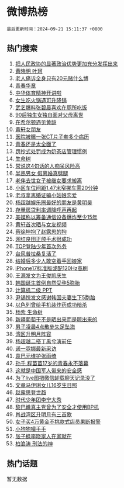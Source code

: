 # 微博热榜

`最后更新时间：2024-09-21 15:11:37 +0800`

## 热门搜索

1. [把人民政协的显著政治优势更加充分发挥出来](https://m.weibo.cn/search?containerid=100103type%3D1%26t%3D10%26q%3D%23%E6%8A%8A%E4%BA%BA%E6%B0%91%E6%94%BF%E5%8D%8F%E7%9A%84%E6%98%BE%E8%91%97%E6%94%BF%E6%B2%BB%E4%BC%98%E5%8A%BF%E6%9B%B4%E5%8A%A0%E5%85%85%E5%88%86%E5%8F%91%E6%8C%A5%E5%87%BA%E6%9D%A5%23&stream_entry_id=51&isnewpage=1&extparam=seat%3D1%26dgr%3D0%26filter_type%3Drealtimehot%26stream_entry_id%3D51%26c_type%3D51%26pos%3D0%26q%3D%2523%25E6%258A%258A%25E4%25BA%25BA%25E6%25B0%2591%25E6%2594%25BF%25E5%258D%258F%25E7%259A%2584%25E6%2598%25BE%25E8%2591%2597%25E6%2594%25BF%25E6%25B2%25BB%25E4%25BC%2598%25E5%258A%25BF%25E6%259B%25B4%25E5%258A%25A0%25E5%2585%2585%25E5%2588%2586%25E5%258F%2591%25E6%258C%25A5%25E5%2587%25BA%25E6%259D%25A5%2523%26cate%3D10103%26display_time%3D1726902695%26pre_seqid%3D17269026958320055114)
1. [黄晓明 叶珂](https://m.weibo.cn/search?containerid=100103type%3D1%26t%3D10%26q%3D%E9%BB%84%E6%99%93%E6%98%8E+%E5%8F%B6%E7%8F%82&stream_entry_id=31&isnewpage=1&extparam=seat%3D1%26dgr%3D0%26stream_entry_id%3D31%26flag%3D2%26pos%3D0%26realpos%3D1%26filter_type%3Drealtimehot%26cate%3D5001%26c_type%3D31%26band_rank%3D1%26lcate%3D5001%26q%3D%25E9%25BB%2584%25E6%2599%2593%25E6%2598%258E%2520%25E5%258F%25B6%25E7%258F%2582%26display_time%3D1726902695%26pre_seqid%3D17269026958320055114)
1. [老人痛诉全身只有20元赌什么博](https://m.weibo.cn/search?containerid=100103type%3D1%26t%3D10%26q%3D%23%E8%80%81%E4%BA%BA%E7%97%9B%E8%AF%89%E5%85%A8%E8%BA%AB%E5%8F%AA%E6%9C%8920%E5%85%83%E8%B5%8C%E4%BB%80%E4%B9%88%E5%8D%9A%23&stream_entry_id=31&isnewpage=1&extparam=seat%3D1%26dgr%3D0%26stream_entry_id%3D31%26flag%3D1%26pos%3D1%26realpos%3D2%26filter_type%3Drealtimehot%26cate%3D5001%26c_type%3D31%26band_rank%3D2%26lcate%3D5001%26q%3D%2523%25E8%2580%2581%25E4%25BA%25BA%25E7%2597%259B%25E8%25AF%2589%25E5%2585%25A8%25E8%25BA%25AB%25E5%258F%25AA%25E6%259C%258920%25E5%2585%2583%25E8%25B5%258C%25E4%25BB%2580%25E4%25B9%2588%25E5%258D%259A%2523%26display_time%3D1726902695%26pre_seqid%3D17269026958320055114)
1. [青春华章](https://m.weibo.cn/search?containerid=100103type%3D1%26t%3D10%26q%3D%23%E9%9D%92%E6%98%A5%E5%8D%8E%E7%AB%A0%23&stream_entry_id=31&isnewpage=1&extparam=seat%3D1%26dgr%3D0%26stream_entry_id%3D31%26flag%3D0%26pos%3D2%26realpos%3D3%26filter_type%3Drealtimehot%26cate%3D5001%26c_type%3D31%26band_rank%3D3%26lcate%3D5001%26q%3D%2523%25E9%259D%2592%25E6%2598%25A5%25E5%258D%258E%25E7%25AB%25A0%2523%26display_time%3D1726902695%26pre_seqid%3D17269026958320055114)
1. [中华体育精神开讲啦](https://m.weibo.cn/search?containerid=100103type%3D1%26t%3D10%26q%3D%23%E4%B8%AD%E5%8D%8E%E4%BD%93%E8%82%B2%E7%B2%BE%E7%A5%9E%E5%BC%80%E8%AE%B2%E5%95%A6%23&stream_entry_id=31&isnewpage=1&extparam=seat%3D1%26dgr%3D0%26adid%3D255644%26stream_entry_id%3D31%26pos%3D3%26band_rank%3D4%26lcate%3D5001%26is_ad_pos%3D1%26c_type%3D31%26cate%3D5001%26filter_type%3Drealtimehot%26q%3D%2523%25E4%25B8%25AD%25E5%258D%258E%25E4%25BD%2593%25E8%2582%25B2%25E7%25B2%25BE%25E7%25A5%259E%25E5%25BC%2580%25E8%25AE%25B2%25E5%2595%25A6%2523%26display_time%3D1726902695%26pre_seqid%3D17269026958320055114)
1. [女生吃火锅遇可升降锅](https://m.weibo.cn/search?containerid=100103type%3D1%26t%3D10%26q%3D%23%E5%A5%B3%E7%94%9F%E5%90%83%E7%81%AB%E9%94%85%E9%81%87%E5%8F%AF%E5%8D%87%E9%99%8D%E9%94%85%23&stream_entry_id=31&isnewpage=1&extparam=seat%3D1%26dgr%3D0%26stream_entry_id%3D31%26flag%3D1%26pos%3D4%26realpos%3D4%26filter_type%3Drealtimehot%26cate%3D5001%26c_type%3D31%26band_rank%3D4%26lcate%3D5001%26q%3D%2523%25E5%25A5%25B3%25E7%2594%259F%25E5%2590%2583%25E7%2581%25AB%25E9%2594%2585%25E9%2581%2587%25E5%258F%25AF%25E5%258D%2587%25E9%2599%258D%25E9%2594%2585%2523%26display_time%3D1726902695%26pre_seqid%3D17269026958320055114)
1. [武艺爆料张碧晨喜欢在厕所吃饭](https://m.weibo.cn/search?containerid=100103type%3D1%26t%3D10%26q%3D%E6%AD%A6%E8%89%BA%E7%88%86%E6%96%99%E5%BC%A0%E7%A2%A7%E6%99%A8%E5%96%9C%E6%AC%A2%E5%9C%A8%E5%8E%95%E6%89%80%E5%90%83%E9%A5%AD&stream_entry_id=31&isnewpage=1&extparam=seat%3D1%26dgr%3D0%26stream_entry_id%3D31%26flag%3D2%26pos%3D5%26realpos%3D5%26filter_type%3Drealtimehot%26cate%3D5001%26c_type%3D31%26band_rank%3D5%26lcate%3D5001%26q%3D%25E6%25AD%25A6%25E8%2589%25BA%25E7%2588%2586%25E6%2596%2599%25E5%25BC%25A0%25E7%25A2%25A7%25E6%2599%25A8%25E5%2596%259C%25E6%25AC%25A2%25E5%259C%25A8%25E5%258E%2595%25E6%2589%2580%25E5%2590%2583%25E9%25A5%25AD%26display_time%3D1726902695%26pre_seqid%3D17269026958320055114)
1. [90后独生女独自面对父母离世](https://m.weibo.cn/search?containerid=100103type%3D1%26t%3D10%26q%3D%2390%E5%90%8E%E7%8B%AC%E7%94%9F%E5%A5%B3%E7%8B%AC%E8%87%AA%E9%9D%A2%E5%AF%B9%E7%88%B6%E6%AF%8D%E7%A6%BB%E4%B8%96%23&stream_entry_id=31&isnewpage=1&extparam=seat%3D1%26dgr%3D0%26stream_entry_id%3D31%26flag%3D0%26pos%3D6%26realpos%3D6%26filter_type%3Drealtimehot%26cate%3D5001%26c_type%3D31%26band_rank%3D6%26lcate%3D5001%26q%3D%252390%25E5%2590%258E%25E7%258B%25AC%25E7%2594%259F%25E5%25A5%25B3%25E7%258B%25AC%25E8%2587%25AA%25E9%259D%25A2%25E5%25AF%25B9%25E7%2588%25B6%25E6%25AF%258D%25E7%25A6%25BB%25E4%25B8%2596%2523%26display_time%3D1726902695%26pre_seqid%3D17269026958320055114)
1. [在希尔顿遇见黄龄](https://m.weibo.cn/search?containerid=100103type%3D1%26t%3D10%26q%3D%23%E5%9C%A8%E5%B8%8C%E5%B0%94%E9%A1%BF%E9%81%87%E8%A7%81%E9%BB%84%E9%BE%84%23&stream_entry_id=31&isnewpage=1&extparam=seat%3D1%26dgr%3D0%26adid%3D256026%26stream_entry_id%3D31%26pos%3D7%26band_rank%3D7%26cate%3D5001%26lcate%3D5001%26is_ad_pos%3D1%26c_type%3D31%26filter_type%3Drealtimehot%26topic_ad%3D1%26q%3D%2523%25E5%259C%25A8%25E5%25B8%258C%25E5%25B0%2594%25E9%25A1%25BF%25E9%2581%2587%25E8%25A7%2581%25E9%25BB%2584%25E9%25BE%2584%2523%26display_time%3D1726902695%26pre_seqid%3D17269026958320055114)
1. [黄轩女朋友](https://m.weibo.cn/search?containerid=100103type%3D1%26t%3D10%26q%3D%E9%BB%84%E8%BD%A9%E5%A5%B3%E6%9C%8B%E5%8F%8B&stream_entry_id=31&isnewpage=1&extparam=seat%3D1%26dgr%3D0%26stream_entry_id%3D31%26flag%3D2%26pos%3D8%26realpos%3D7%26filter_type%3Drealtimehot%26cate%3D5001%26c_type%3D31%26band_rank%3D7%26lcate%3D5001%26q%3D%25E9%25BB%2584%25E8%25BD%25A9%25E5%25A5%25B3%25E6%259C%258B%25E5%258F%258B%26display_time%3D1726902695%26pre_seqid%3D17269026958320055114)
1. [医院被曝一张CT片子套多个病历](https://m.weibo.cn/search?containerid=100103type%3D1%26t%3D10%26q%3D%23%E5%8C%BB%E9%99%A2%E8%A2%AB%E6%9B%9D%E4%B8%80%E5%BC%A0CT%E7%89%87%E5%AD%90%E5%A5%97%E5%A4%9A%E4%B8%AA%E7%97%85%E5%8E%86%23&stream_entry_id=31&isnewpage=1&extparam=seat%3D1%26dgr%3D0%26stream_entry_id%3D31%26flag%3D0%26pos%3D9%26realpos%3D8%26filter_type%3Drealtimehot%26cate%3D5001%26c_type%3D31%26band_rank%3D8%26lcate%3D5001%26q%3D%2523%25E5%258C%25BB%25E9%2599%25A2%25E8%25A2%25AB%25E6%259B%259D%25E4%25B8%2580%25E5%25BC%25A0CT%25E7%2589%2587%25E5%25AD%2590%25E5%25A5%2597%25E5%25A4%259A%25E4%25B8%25AA%25E7%2597%2585%25E5%258E%2586%2523%26display_time%3D1726902695%26pre_seqid%3D17269026958320055114)
1. [青春还是太全面了](https://m.weibo.cn/search?containerid=100103type%3D1%26t%3D10%26q%3D%23%E9%9D%92%E6%98%A5%E8%BF%98%E6%98%AF%E5%A4%AA%E5%85%A8%E9%9D%A2%E4%BA%86%23&stream_entry_id=31&isnewpage=1&extparam=seat%3D1%26dgr%3D0%26stream_entry_id%3D31%26flag%3D1%26pos%3D10%26realpos%3D9%26filter_type%3Drealtimehot%26cate%3D5001%26c_type%3D31%26band_rank%3D9%26lcate%3D5001%26q%3D%2523%25E9%259D%2592%25E6%2598%25A5%25E8%25BF%2598%25E6%2598%25AF%25E5%25A4%25AA%25E5%2585%25A8%25E9%259D%25A2%25E4%25BA%2586%2523%26display_time%3D1726902695%26pre_seqid%3D17269026958320055114)
1. [罚抄式处罚成为奶茶店管理惯例](https://m.weibo.cn/search?containerid=100103type%3D1%26t%3D10%26q%3D%23%E7%BD%9A%E6%8A%84%E5%BC%8F%E5%A4%84%E7%BD%9A%E6%88%90%E4%B8%BA%E5%A5%B6%E8%8C%B6%E5%BA%97%E7%AE%A1%E7%90%86%E6%83%AF%E4%BE%8B%23&stream_entry_id=31&isnewpage=1&extparam=seat%3D1%26dgr%3D0%26stream_entry_id%3D31%26flag%3D1%26pos%3D11%26realpos%3D10%26filter_type%3Drealtimehot%26cate%3D5001%26c_type%3D31%26band_rank%3D10%26lcate%3D5001%26q%3D%2523%25E7%25BD%259A%25E6%258A%2584%25E5%25BC%258F%25E5%25A4%2584%25E7%25BD%259A%25E6%2588%2590%25E4%25B8%25BA%25E5%25A5%25B6%25E8%258C%25B6%25E5%25BA%2597%25E7%25AE%25A1%25E7%2590%2586%25E6%2583%25AF%25E4%25BE%258B%2523%26display_time%3D1726902695%26pre_seqid%3D17269026958320055114)
1. [生命树](https://m.weibo.cn/search?containerid=100103type%3D1%26t%3D10%26q%3D%E7%94%9F%E5%91%BD%E6%A0%91&stream_entry_id=31&isnewpage=1&extparam=seat%3D1%26dgr%3D0%26stream_entry_id%3D31%26flag%3D1%26pos%3D12%26realpos%3D11%26filter_type%3Drealtimehot%26cate%3D5001%26c_type%3D31%26band_rank%3D11%26lcate%3D5001%26q%3D%25E7%2594%259F%25E5%2591%25BD%25E6%25A0%2591%26display_time%3D1726902695%26pre_seqid%3D17269026958320055114)
1. [常说这4句话的人痴呆风险高](https://m.weibo.cn/search?containerid=100103type%3D1%26t%3D10%26q%3D%23%E5%B8%B8%E8%AF%B4%E8%BF%994%E5%8F%A5%E8%AF%9D%E7%9A%84%E4%BA%BA%E7%97%B4%E5%91%86%E9%A3%8E%E9%99%A9%E9%AB%98%23&stream_entry_id=31&isnewpage=1&extparam=seat%3D1%26dgr%3D0%26stream_entry_id%3D31%26flag%3D0%26pos%3D13%26realpos%3D12%26filter_type%3Drealtimehot%26cate%3D5001%26c_type%3D31%26band_rank%3D12%26lcate%3D5001%26q%3D%2523%25E5%25B8%25B8%25E8%25AF%25B4%25E8%25BF%25994%25E5%258F%25A5%25E8%25AF%259D%25E7%259A%2584%25E4%25BA%25BA%25E7%2597%25B4%25E5%2591%2586%25E9%25A3%258E%25E9%2599%25A9%25E9%25AB%2598%2523%26display_time%3D1726902695%26pre_seqid%3D17269026958320055114)
1. [半熟男女 假离婚真劈腿](https://m.weibo.cn/search?containerid=100103type%3D1%26t%3D10%26q%3D%E5%8D%8A%E7%86%9F%E7%94%B7%E5%A5%B3+%E5%81%87%E7%A6%BB%E5%A9%9A%E7%9C%9F%E5%8A%88%E8%85%BF&stream_entry_id=31&isnewpage=1&extparam=seat%3D1%26dgr%3D0%26stream_entry_id%3D31%26flag%3D1%26pos%3D14%26realpos%3D13%26filter_type%3Drealtimehot%26cate%3D5001%26c_type%3D31%26band_rank%3D13%26lcate%3D5001%26q%3D%25E5%258D%258A%25E7%2586%259F%25E7%2594%25B7%25E5%25A5%25B3%2520%25E5%2581%2587%25E7%25A6%25BB%25E5%25A9%259A%25E7%259C%259F%25E5%258A%2588%25E8%2585%25BF%26display_time%3D1726902695%26pre_seqid%3D17269026958320055114)
1. [老伴去世女子被继女要求搬离](https://m.weibo.cn/search?containerid=100103type%3D1%26t%3D10%26q%3D%23%E8%80%81%E4%BC%B4%E5%8E%BB%E4%B8%96%E5%A5%B3%E5%AD%90%E8%A2%AB%E7%BB%A7%E5%A5%B3%E8%A6%81%E6%B1%82%E6%90%AC%E7%A6%BB%23&stream_entry_id=31&isnewpage=1&extparam=seat%3D1%26dgr%3D0%26stream_entry_id%3D31%26flag%3D0%26pos%3D15%26realpos%3D14%26filter_type%3Drealtimehot%26cate%3D5001%26c_type%3D31%26band_rank%3D14%26lcate%3D5001%26q%3D%2523%25E8%2580%2581%25E4%25BC%25B4%25E5%258E%25BB%25E4%25B8%2596%25E5%25A5%25B3%25E5%25AD%2590%25E8%25A2%25AB%25E7%25BB%25A7%25E5%25A5%25B3%25E8%25A6%2581%25E6%25B1%2582%25E6%2590%25AC%25E7%25A6%25BB%2523%26display_time%3D1726902695%26pre_seqid%3D17269026958320055114)
1. [小区车位间距1.47米窄挪车需20分钟](https://m.weibo.cn/search?containerid=100103type%3D1%26t%3D10%26q%3D%23%E5%B0%8F%E5%8C%BA%E8%BD%A6%E4%BD%8D%E9%97%B4%E8%B7%9D1.47%E7%B1%B3%E7%AA%84%E6%8C%AA%E8%BD%A6%E9%9C%8020%E5%88%86%E9%92%9F%23&stream_entry_id=31&isnewpage=1&extparam=seat%3D1%26dgr%3D0%26stream_entry_id%3D31%26flag%3D1%26pos%3D16%26realpos%3D15%26filter_type%3Drealtimehot%26cate%3D5001%26c_type%3D31%26band_rank%3D15%26lcate%3D5001%26q%3D%2523%25E5%25B0%258F%25E5%258C%25BA%25E8%25BD%25A6%25E4%25BD%258D%25E9%2597%25B4%25E8%25B7%259D1.47%25E7%25B1%25B3%25E7%25AA%2584%25E6%258C%25AA%25E8%25BD%25A6%25E9%259C%258020%25E5%2588%2586%25E9%2592%259F%2523%26display_time%3D1726902695%26pre_seqid%3D17269026958320055114)
1. [老叔拿离婚证骗小姑娘恋爱](https://m.weibo.cn/search?containerid=100103type%3D1%26t%3D10%26q%3D%E8%80%81%E5%8F%94%E6%8B%BF%E7%A6%BB%E5%A9%9A%E8%AF%81%E9%AA%97%E5%B0%8F%E5%A7%91%E5%A8%98%E6%81%8B%E7%88%B1&stream_entry_id=31&isnewpage=1&extparam=seat%3D1%26dgr%3D0%26stream_entry_id%3D31%26flag%3D0%26pos%3D17%26realpos%3D16%26filter_type%3Drealtimehot%26cate%3D5001%26c_type%3D31%26band_rank%3D16%26lcate%3D5001%26q%3D%25E8%2580%2581%25E5%258F%2594%25E6%258B%25BF%25E7%25A6%25BB%25E5%25A9%259A%25E8%25AF%2581%25E9%25AA%2597%25E5%25B0%258F%25E5%25A7%2591%25E5%25A8%2598%25E6%2581%258B%25E7%2588%25B1%26display_time%3D1726902695%26pre_seqid%3D17269026958320055114)
1. [杨超越娱乐圈最好的朋友是黄明昊](https://m.weibo.cn/search?containerid=100103type%3D1%26t%3D10%26q%3D%E6%9D%A8%E8%B6%85%E8%B6%8A%E5%A8%B1%E4%B9%90%E5%9C%88%E6%9C%80%E5%A5%BD%E7%9A%84%E6%9C%8B%E5%8F%8B%E6%98%AF%E9%BB%84%E6%98%8E%E6%98%8A&stream_entry_id=31&isnewpage=1&extparam=seat%3D1%26dgr%3D0%26stream_entry_id%3D31%26flag%3D1%26pos%3D18%26realpos%3D17%26filter_type%3Drealtimehot%26cate%3D5001%26c_type%3D31%26band_rank%3D17%26lcate%3D5001%26q%3D%25E6%259D%25A8%25E8%25B6%2585%25E8%25B6%258A%25E5%25A8%25B1%25E4%25B9%2590%25E5%259C%2588%25E6%259C%2580%25E5%25A5%25BD%25E7%259A%2584%25E6%259C%258B%25E5%258F%258B%25E6%2598%25AF%25E9%25BB%2584%25E6%2598%258E%25E6%2598%258A%26display_time%3D1726902695%26pre_seqid%3D17269026958320055114)
1. [存量房贷利率调降呼声再起](https://m.weibo.cn/search?containerid=100103type%3D1%26t%3D10%26q%3D%23%E5%AD%98%E9%87%8F%E6%88%BF%E8%B4%B7%E5%88%A9%E7%8E%87%E8%B0%83%E9%99%8D%E5%91%BC%E5%A3%B0%E5%86%8D%E8%B5%B7%23&stream_entry_id=31&isnewpage=1&extparam=seat%3D1%26dgr%3D0%26stream_entry_id%3D31%26flag%3D0%26pos%3D19%26realpos%3D18%26filter_type%3Drealtimehot%26cate%3D5001%26c_type%3D31%26band_rank%3D18%26lcate%3D5001%26q%3D%2523%25E5%25AD%2598%25E9%2587%258F%25E6%2588%25BF%25E8%25B4%25B7%25E5%2588%25A9%25E7%258E%2587%25E8%25B0%2583%25E9%2599%258D%25E5%2591%25BC%25E5%25A3%25B0%25E5%2586%258D%25E8%25B5%25B7%2523%26display_time%3D1726902695%26pre_seqid%3D17269026958320055114)
1. [美媒称以筹备通信设备爆炸至少15年](https://m.weibo.cn/search?containerid=100103type%3D1%26t%3D10%26q%3D%23%E7%BE%8E%E5%AA%92%E7%A7%B0%E4%BB%A5%E7%AD%B9%E5%A4%87%E9%80%9A%E4%BF%A1%E8%AE%BE%E5%A4%87%E7%88%86%E7%82%B8%E8%87%B3%E5%B0%9115%E5%B9%B4%23&stream_entry_id=31&isnewpage=1&extparam=seat%3D1%26dgr%3D0%26stream_entry_id%3D31%26flag%3D0%26pos%3D20%26realpos%3D19%26filter_type%3Drealtimehot%26cate%3D5001%26c_type%3D31%26band_rank%3D19%26lcate%3D5001%26q%3D%2523%25E7%25BE%258E%25E5%25AA%2592%25E7%25A7%25B0%25E4%25BB%25A5%25E7%25AD%25B9%25E5%25A4%2587%25E9%2580%259A%25E4%25BF%25A1%25E8%25AE%25BE%25E5%25A4%2587%25E7%2588%2586%25E7%2582%25B8%25E8%2587%25B3%25E5%25B0%259115%25E5%25B9%25B4%2523%26display_time%3D1726902695%26pre_seqid%3D17269026958320055114)
1. [黄轩首次晒与女友视频](https://m.weibo.cn/search?containerid=100103type%3D1%26t%3D10%26q%3D%E9%BB%84%E8%BD%A9%E9%A6%96%E6%AC%A1%E6%99%92%E4%B8%8E%E5%A5%B3%E5%8F%8B%E8%A7%86%E9%A2%91&stream_entry_id=31&isnewpage=1&extparam=seat%3D1%26dgr%3D0%26stream_entry_id%3D31%26flag%3D1%26pos%3D21%26realpos%3D20%26filter_type%3Drealtimehot%26cate%3D5001%26c_type%3D31%26band_rank%3D20%26lcate%3D5001%26q%3D%25E9%25BB%2584%25E8%25BD%25A9%25E9%25A6%2596%25E6%25AC%25A1%25E6%2599%2592%25E4%25B8%258E%25E5%25A5%25B3%25E5%258F%258B%25E8%25A7%2586%25E9%25A2%2591%26display_time%3D1726902695%26pre_seqid%3D17269026958320055114)
1. [蔡徐坤抱了赵露思的狗](https://m.weibo.cn/search?containerid=100103type%3D1%26t%3D10%26q%3D%23%E8%94%A1%E5%BE%90%E5%9D%A4%E6%8A%B1%E4%BA%86%E8%B5%B5%E9%9C%B2%E6%80%9D%E7%9A%84%E7%8B%97%23&stream_entry_id=31&isnewpage=1&extparam=seat%3D1%26dgr%3D0%26stream_entry_id%3D31%26flag%3D2%26pos%3D22%26realpos%3D21%26filter_type%3Drealtimehot%26cate%3D5001%26c_type%3D31%26band_rank%3D21%26lcate%3D5001%26q%3D%2523%25E8%2594%25A1%25E5%25BE%2590%25E5%259D%25A4%25E6%258A%25B1%25E4%25BA%2586%25E8%25B5%25B5%25E9%259C%25B2%25E6%2580%259D%25E7%259A%2584%25E7%258B%2597%2523%26display_time%3D1726902695%26pre_seqid%3D17269026958320055114)
1. [网红良田正颌手术很成功](https://m.weibo.cn/search?containerid=100103type%3D1%26t%3D10%26q%3D%23%E7%BD%91%E7%BA%A2%E8%89%AF%E7%94%B0%E6%AD%A3%E9%A2%8C%E6%89%8B%E6%9C%AF%E5%BE%88%E6%88%90%E5%8A%9F%23&stream_entry_id=31&isnewpage=1&extparam=seat%3D1%26dgr%3D0%26stream_entry_id%3D31%26flag%3D1%26pos%3D23%26realpos%3D22%26filter_type%3Drealtimehot%26cate%3D5001%26c_type%3D31%26band_rank%3D22%26lcate%3D5001%26q%3D%2523%25E7%25BD%2591%25E7%25BA%25A2%25E8%2589%25AF%25E7%2594%25B0%25E6%25AD%25A3%25E9%25A2%258C%25E6%2589%258B%25E6%259C%25AF%25E5%25BE%2588%25E6%2588%2590%25E5%258A%259F%2523%26display_time%3D1726902695%26pre_seqid%3D17269026958320055114)
1. [TOP登陆少年首次外务](https://m.weibo.cn/search?containerid=100103type%3D1%26t%3D10%26q%3D%23TOP%E7%99%BB%E9%99%86%E5%B0%91%E5%B9%B4%E9%A6%96%E6%AC%A1%E5%A4%96%E5%8A%A1%23&stream_entry_id=31&isnewpage=1&extparam=seat%3D1%26dgr%3D0%26stream_entry_id%3D31%26flag%3D0%26pos%3D24%26realpos%3D23%26filter_type%3Drealtimehot%26cate%3D5001%26c_type%3D31%26band_rank%3D23%26lcate%3D5001%26q%3D%2523TOP%25E7%2599%25BB%25E9%2599%2586%25E5%25B0%2591%25E5%25B9%25B4%25E9%25A6%2596%25E6%25AC%25A1%25E5%25A4%2596%25E5%258A%25A1%2523%26display_time%3D1726902695%26pre_seqid%3D17269026958320055114)
1. [台风普拉桑复活了](https://m.weibo.cn/search?containerid=100103type%3D1%26t%3D10%26q%3D%23%E5%8F%B0%E9%A3%8E%E6%99%AE%E6%8B%89%E6%A1%91%E5%A4%8D%E6%B4%BB%E4%BA%86%23&stream_entry_id=31&isnewpage=1&extparam=seat%3D1%26dgr%3D0%26stream_entry_id%3D31%26flag%3D1%26pos%3D25%26realpos%3D24%26filter_type%3Drealtimehot%26cate%3D5001%26c_type%3D31%26band_rank%3D24%26lcate%3D5001%26q%3D%2523%25E5%258F%25B0%25E9%25A3%258E%25E6%2599%25AE%25E6%258B%2589%25E6%25A1%2591%25E5%25A4%258D%25E6%25B4%25BB%25E4%25BA%2586%2523%26display_time%3D1726902695%26pre_seqid%3D17269026958320055114)
1. [结婚后多少人敢空着手回娘家](https://m.weibo.cn/search?containerid=100103type%3D1%26t%3D10%26q%3D%23%E7%BB%93%E5%A9%9A%E5%90%8E%E5%A4%9A%E5%B0%91%E4%BA%BA%E6%95%A2%E7%A9%BA%E7%9D%80%E6%89%8B%E5%9B%9E%E5%A8%98%E5%AE%B6%23&stream_entry_id=31&isnewpage=1&extparam=seat%3D1%26dgr%3D0%26stream_entry_id%3D31%26flag%3D1%26pos%3D26%26realpos%3D25%26filter_type%3Drealtimehot%26cate%3D5001%26c_type%3D31%26band_rank%3D25%26lcate%3D5001%26q%3D%2523%25E7%25BB%2593%25E5%25A9%259A%25E5%2590%258E%25E5%25A4%259A%25E5%25B0%2591%25E4%25BA%25BA%25E6%2595%25A2%25E7%25A9%25BA%25E7%259D%2580%25E6%2589%258B%25E5%259B%259E%25E5%25A8%2598%25E5%25AE%25B6%2523%26display_time%3D1726902695%26pre_seqid%3D17269026958320055114)
1. [iPhone17标准版或配120Hz高刷](https://m.weibo.cn/search?containerid=100103type%3D1%26t%3D10%26q%3D%23iPhone17%E6%A0%87%E5%87%86%E7%89%88%E6%88%96%E9%85%8D120Hz%E9%AB%98%E5%88%B7%23&stream_entry_id=31&isnewpage=1&extparam=seat%3D1%26dgr%3D0%26stream_entry_id%3D31%26flag%3D0%26pos%3D27%26realpos%3D26%26filter_type%3Drealtimehot%26cate%3D5001%26c_type%3D31%26band_rank%3D26%26lcate%3D5001%26q%3D%2523iPhone17%25E6%25A0%2587%25E5%2587%2586%25E7%2589%2588%25E6%2588%2596%25E9%2585%258D120Hz%25E9%25AB%2598%25E5%2588%25B7%2523%26display_time%3D1726902695%26pre_seqid%3D17269026958320055114)
1. [王源发文为王俊凯庆生](https://m.weibo.cn/search?containerid=100103type%3D1%26t%3D10%26q%3D%23%E7%8E%8B%E6%BA%90%E5%8F%91%E6%96%87%E4%B8%BA%E7%8E%8B%E4%BF%8A%E5%87%AF%E5%BA%86%E7%94%9F%23&stream_entry_id=31&isnewpage=1&extparam=seat%3D1%26dgr%3D0%26stream_entry_id%3D31%26flag%3D0%26pos%3D28%26realpos%3D27%26filter_type%3Drealtimehot%26cate%3D5001%26c_type%3D31%26band_rank%3D27%26lcate%3D5001%26q%3D%2523%25E7%258E%258B%25E6%25BA%2590%25E5%258F%2591%25E6%2596%2587%25E4%25B8%25BA%25E7%258E%258B%25E4%25BF%258A%25E5%2587%25AF%25E5%25BA%2586%25E7%2594%259F%2523%26display_time%3D1726902695%26pre_seqid%3D17269026958320055114)
1. [韩国诞生首例自然受孕5胞胎](https://m.weibo.cn/search?containerid=100103type%3D1%26t%3D10%26q%3D%23%E9%9F%A9%E5%9B%BD%E8%AF%9E%E7%94%9F%E9%A6%96%E4%BE%8B%E8%87%AA%E7%84%B6%E5%8F%97%E5%AD%955%E8%83%9E%E8%83%8E%23&stream_entry_id=31&isnewpage=1&extparam=seat%3D1%26dgr%3D0%26stream_entry_id%3D31%26flag%3D1%26pos%3D29%26realpos%3D28%26filter_type%3Drealtimehot%26cate%3D5001%26c_type%3D31%26band_rank%3D28%26lcate%3D5001%26q%3D%2523%25E9%259F%25A9%25E5%259B%25BD%25E8%25AF%259E%25E7%2594%259F%25E9%25A6%2596%25E4%25BE%258B%25E8%2587%25AA%25E7%2584%25B6%25E5%258F%2597%25E5%25AD%25955%25E8%2583%259E%25E8%2583%258E%2523%26display_time%3D1726902695%26pre_seqid%3D17269026958320055114)
1. [计算机二级 PPT](https://m.weibo.cn/search?containerid=100103type%3D1%26t%3D10%26q%3D%E8%AE%A1%E7%AE%97%E6%9C%BA%E4%BA%8C%E7%BA%A7+PPT&stream_entry_id=31&isnewpage=1&extparam=seat%3D1%26dgr%3D0%26stream_entry_id%3D31%26flag%3D1%26pos%3D30%26realpos%3D29%26filter_type%3Drealtimehot%26cate%3D5001%26c_type%3D31%26band_rank%3D29%26lcate%3D5001%26q%3D%25E8%25AE%25A1%25E7%25AE%2597%25E6%259C%25BA%25E4%25BA%258C%25E7%25BA%25A7%2520PPT%26display_time%3D1726902695%26pre_seqid%3D17269026958320055114)
1. [尹锡悦发文感谢韩国夫妻生下5胞胎](https://m.weibo.cn/search?containerid=100103type%3D1%26t%3D10%26q%3D%23%E5%B0%B9%E9%94%A1%E6%82%A6%E5%8F%91%E6%96%87%E6%84%9F%E8%B0%A2%E9%9F%A9%E5%9B%BD%E5%A4%AB%E5%A6%BB%E7%94%9F%E4%B8%8B5%E8%83%9E%E8%83%8E%23&stream_entry_id=31&isnewpage=1&extparam=seat%3D1%26dgr%3D0%26stream_entry_id%3D31%26flag%3D1%26pos%3D31%26realpos%3D30%26filter_type%3Drealtimehot%26cate%3D5001%26c_type%3D31%26band_rank%3D30%26lcate%3D5001%26q%3D%2523%25E5%25B0%25B9%25E9%2594%25A1%25E6%2582%25A6%25E5%258F%2591%25E6%2596%2587%25E6%2584%259F%25E8%25B0%25A2%25E9%259F%25A9%25E5%259B%25BD%25E5%25A4%25AB%25E5%25A6%25BB%25E7%2594%259F%25E4%25B8%258B5%25E8%2583%259E%25E8%2583%258E%2523%26display_time%3D1726902695%26pre_seqid%3D17269026958320055114)
1. [以色列曾给手机装炸药成功暗杀](https://m.weibo.cn/search?containerid=100103type%3D1%26t%3D10%26q%3D%23%E4%BB%A5%E8%89%B2%E5%88%97%E6%9B%BE%E7%BB%99%E6%89%8B%E6%9C%BA%E8%A3%85%E7%82%B8%E8%8D%AF%E6%88%90%E5%8A%9F%E6%9A%97%E6%9D%80%23&stream_entry_id=31&isnewpage=1&extparam=seat%3D1%26dgr%3D0%26stream_entry_id%3D31%26flag%3D1%26pos%3D32%26realpos%3D31%26filter_type%3Drealtimehot%26cate%3D5001%26c_type%3D31%26band_rank%3D31%26lcate%3D5001%26q%3D%2523%25E4%25BB%25A5%25E8%2589%25B2%25E5%2588%2597%25E6%259B%25BE%25E7%25BB%2599%25E6%2589%258B%25E6%259C%25BA%25E8%25A3%2585%25E7%2582%25B8%25E8%258D%25AF%25E6%2588%2590%25E5%258A%259F%25E6%259A%2597%25E6%259D%2580%2523%26display_time%3D1726902695%26pre_seqid%3D17269026958320055114)
1. [杨紫 生命树](https://m.weibo.cn/search?containerid=100103type%3D1%26t%3D10%26q%3D%E6%9D%A8%E7%B4%AB+%E7%94%9F%E5%91%BD%E6%A0%91&stream_entry_id=31&isnewpage=1&extparam=seat%3D1%26dgr%3D0%26stream_entry_id%3D31%26flag%3D1%26pos%3D33%26realpos%3D32%26filter_type%3Drealtimehot%26cate%3D5001%26c_type%3D31%26band_rank%3D32%26lcate%3D5001%26q%3D%25E6%259D%25A8%25E7%25B4%25AB%2520%25E7%2594%259F%25E5%2591%25BD%25E6%25A0%2591%26display_time%3D1726902695%26pre_seqid%3D17269026958320055114)
1. [新疆葡萄干不是晒出来而是晾出来的](https://m.weibo.cn/search?containerid=100103type%3D1%26t%3D10%26q%3D%23%E6%96%B0%E7%96%86%E8%91%A1%E8%90%84%E5%B9%B2%E4%B8%8D%E6%98%AF%E6%99%92%E5%87%BA%E6%9D%A5%E8%80%8C%E6%98%AF%E6%99%BE%E5%87%BA%E6%9D%A5%E7%9A%84%23&stream_entry_id=31&isnewpage=1&extparam=seat%3D1%26dgr%3D0%26stream_entry_id%3D31%26flag%3D1%26pos%3D34%26realpos%3D33%26filter_type%3Drealtimehot%26cate%3D5001%26c_type%3D31%26band_rank%3D33%26lcate%3D5001%26q%3D%2523%25E6%2596%25B0%25E7%2596%2586%25E8%2591%25A1%25E8%2590%2584%25E5%25B9%25B2%25E4%25B8%258D%25E6%2598%25AF%25E6%2599%2592%25E5%2587%25BA%25E6%259D%25A5%25E8%2580%258C%25E6%2598%25AF%25E6%2599%25BE%25E5%2587%25BA%25E6%259D%25A5%25E7%259A%2584%2523%26display_time%3D1726902695%26pre_seqid%3D17269026958320055114)
1. [男子凌晨4点散步失足坠海](https://m.weibo.cn/search?containerid=100103type%3D1%26t%3D10%26q%3D%23%E7%94%B7%E5%AD%90%E5%87%8C%E6%99%A84%E7%82%B9%E6%95%A3%E6%AD%A5%E5%A4%B1%E8%B6%B3%E5%9D%A0%E6%B5%B7%23&stream_entry_id=31&isnewpage=1&extparam=seat%3D1%26dgr%3D0%26stream_entry_id%3D31%26flag%3D1%26pos%3D35%26realpos%3D34%26filter_type%3Drealtimehot%26cate%3D5001%26c_type%3D31%26band_rank%3D34%26lcate%3D5001%26q%3D%2523%25E7%2594%25B7%25E5%25AD%2590%25E5%2587%258C%25E6%2599%25A84%25E7%2582%25B9%25E6%2595%25A3%25E6%25AD%25A5%25E5%25A4%25B1%25E8%25B6%25B3%25E5%259D%25A0%25E6%25B5%25B7%2523%26display_time%3D1726902695%26pre_seqid%3D17269026958320055114)
1. [湾区升明月阵容](https://m.weibo.cn/search?containerid=100103type%3D1%26t%3D10%26q%3D%23%E6%B9%BE%E5%8C%BA%E5%8D%87%E6%98%8E%E6%9C%88%E9%98%B5%E5%AE%B9%23&stream_entry_id=31&isnewpage=1&extparam=seat%3D1%26dgr%3D0%26stream_entry_id%3D31%26flag%3D0%26pos%3D36%26realpos%3D35%26filter_type%3Drealtimehot%26cate%3D5001%26c_type%3D31%26band_rank%3D35%26lcate%3D5001%26q%3D%2523%25E6%25B9%25BE%25E5%258C%25BA%25E5%258D%2587%25E6%2598%258E%25E6%259C%2588%25E9%2598%25B5%25E5%25AE%25B9%2523%26display_time%3D1726902695%26pre_seqid%3D17269026958320055114)
1. [杨超越二搭丁禹兮演前任](https://m.weibo.cn/search?containerid=100103type%3D1%26t%3D10%26q%3D%E6%9D%A8%E8%B6%85%E8%B6%8A%E4%BA%8C%E6%90%AD%E4%B8%81%E7%A6%B9%E5%85%AE%E6%BC%94%E5%89%8D%E4%BB%BB&stream_entry_id=31&isnewpage=1&extparam=seat%3D1%26dgr%3D0%26stream_entry_id%3D31%26flag%3D1%26pos%3D37%26realpos%3D36%26filter_type%3Drealtimehot%26cate%3D5001%26c_type%3D31%26band_rank%3D36%26lcate%3D5001%26q%3D%25E6%259D%25A8%25E8%25B6%2585%25E8%25B6%258A%25E4%25BA%258C%25E6%2590%25AD%25E4%25B8%2581%25E7%25A6%25B9%25E5%2585%25AE%25E6%25BC%2594%25E5%2589%258D%25E4%25BB%25BB%26display_time%3D1726902695%26pre_seqid%3D17269026958320055114)
1. [诺一霓娜最新采访](https://m.weibo.cn/search?containerid=100103type%3D1%26t%3D10%26q%3D%23%E8%AF%BA%E4%B8%80%E9%9C%93%E5%A8%9C%E6%9C%80%E6%96%B0%E9%87%87%E8%AE%BF%23&stream_entry_id=31&isnewpage=1&extparam=seat%3D1%26dgr%3D0%26stream_entry_id%3D31%26flag%3D1%26pos%3D38%26realpos%3D37%26filter_type%3Drealtimehot%26cate%3D5001%26c_type%3D31%26band_rank%3D37%26lcate%3D5001%26q%3D%2523%25E8%25AF%25BA%25E4%25B8%2580%25E9%259C%2593%25E5%25A8%259C%25E6%259C%2580%25E6%2596%25B0%25E9%2587%2587%25E8%25AE%25BF%2523%26display_time%3D1726902695%26pre_seqid%3D17269026958320055114)
1. [袁巴元维护张雨绮](https://m.weibo.cn/search?containerid=100103type%3D1%26t%3D10%26q%3D%23%E8%A2%81%E5%B7%B4%E5%85%83%E7%BB%B4%E6%8A%A4%E5%BC%A0%E9%9B%A8%E7%BB%AE%23&stream_entry_id=31&isnewpage=1&extparam=seat%3D1%26dgr%3D0%26stream_entry_id%3D31%26flag%3D0%26pos%3D39%26realpos%3D38%26filter_type%3Drealtimehot%26cate%3D5001%26c_type%3D31%26band_rank%3D38%26lcate%3D5001%26q%3D%2523%25E8%25A2%2581%25E5%25B7%25B4%25E5%2585%2583%25E7%25BB%25B4%25E6%258A%25A4%25E5%25BC%25A0%25E9%259B%25A8%25E7%25BB%25AE%2523%26display_time%3D1726902695%26pre_seqid%3D17269026958320055114)
1. [孙千 程苗苗17岁的青春永不落幕](https://m.weibo.cn/search?containerid=100103type%3D1%26t%3D10%26q%3D%E5%AD%99%E5%8D%83+%E7%A8%8B%E8%8B%97%E8%8B%9717%E5%B2%81%E7%9A%84%E9%9D%92%E6%98%A5%E6%B0%B8%E4%B8%8D%E8%90%BD%E5%B9%95&stream_entry_id=31&isnewpage=1&extparam=seat%3D1%26dgr%3D0%26stream_entry_id%3D31%26flag%3D0%26pos%3D40%26realpos%3D39%26filter_type%3Drealtimehot%26cate%3D5001%26c_type%3D31%26band_rank%3D39%26lcate%3D5001%26q%3D%25E5%25AD%2599%25E5%258D%2583%2520%25E7%25A8%258B%25E8%258B%2597%25E8%258B%259717%25E5%25B2%2581%25E7%259A%2584%25E9%259D%2592%25E6%2598%25A5%25E6%25B0%25B8%25E4%25B8%258D%25E8%2590%25BD%25E5%25B9%2595%26display_time%3D1726902695%26pre_seqid%3D17269026958320055114)
1. [这就是中国军人带来的安全感](https://m.weibo.cn/search?containerid=100103type%3D1%26t%3D10%26q%3D%23%E8%BF%99%E5%B0%B1%E6%98%AF%E4%B8%AD%E5%9B%BD%E5%86%9B%E4%BA%BA%E5%B8%A6%E6%9D%A5%E7%9A%84%E5%AE%89%E5%85%A8%E6%84%9F%23&stream_entry_id=31&isnewpage=1&extparam=seat%3D1%26dgr%3D0%26stream_entry_id%3D31%26flag%3D0%26pos%3D41%26realpos%3D40%26filter_type%3Drealtimehot%26cate%3D5001%26c_type%3D31%26band_rank%3D40%26lcate%3D5001%26q%3D%2523%25E8%25BF%2599%25E5%25B0%25B1%25E6%2598%25AF%25E4%25B8%25AD%25E5%259B%25BD%25E5%2586%259B%25E4%25BA%25BA%25E5%25B8%25A6%25E6%259D%25A5%25E7%259A%2584%25E5%25AE%2589%25E5%2585%25A8%25E6%2584%259F%2523%26display_time%3D1726902695%26pre_seqid%3D17269026958320055114)
1. [为了live图把微信卸载聊天记录没了](https://m.weibo.cn/search?containerid=100103type%3D1%26t%3D10%26q%3D%23%E4%B8%BA%E4%BA%86live%E5%9B%BE%E6%8A%8A%E5%BE%AE%E4%BF%A1%E5%8D%B8%E8%BD%BD%E8%81%8A%E5%A4%A9%E8%AE%B0%E5%BD%95%E6%B2%A1%E4%BA%86%23&stream_entry_id=31&isnewpage=1&extparam=seat%3D1%26dgr%3D0%26stream_entry_id%3D31%26flag%3D1%26pos%3D42%26realpos%3D41%26filter_type%3Drealtimehot%26cate%3D5001%26c_type%3D31%26band_rank%3D41%26lcate%3D5001%26q%3D%2523%25E4%25B8%25BA%25E4%25BA%2586live%25E5%259B%25BE%25E6%258A%258A%25E5%25BE%25AE%25E4%25BF%25A1%25E5%258D%25B8%25E8%25BD%25BD%25E8%2581%258A%25E5%25A4%25A9%25E8%25AE%25B0%25E5%25BD%2595%25E6%25B2%25A1%25E4%25BA%2586%2523%26display_time%3D1726902695%26pre_seqid%3D17269026958320055114)
1. [文章马伊琍女儿16岁生日照](https://m.weibo.cn/search?containerid=100103type%3D1%26t%3D10%26q%3D%23%E6%96%87%E7%AB%A0%E9%A9%AC%E4%BC%8A%E7%90%8D%E5%A5%B3%E5%84%BF16%E5%B2%81%E7%94%9F%E6%97%A5%E7%85%A7%23&stream_entry_id=31&isnewpage=1&extparam=seat%3D1%26dgr%3D0%26stream_entry_id%3D31%26flag%3D0%26pos%3D43%26realpos%3D42%26filter_type%3Drealtimehot%26cate%3D5001%26c_type%3D31%26band_rank%3D42%26lcate%3D5001%26q%3D%2523%25E6%2596%2587%25E7%25AB%25A0%25E9%25A9%25AC%25E4%25BC%258A%25E7%2590%258D%25E5%25A5%25B3%25E5%2584%25BF16%25E5%25B2%2581%25E7%2594%259F%25E6%2597%25A5%25E7%2585%25A7%2523%26display_time%3D1726902695%26pre_seqid%3D17269026958320055114)
1. [赵露思登世趋](https://m.weibo.cn/search?containerid=100103type%3D1%26t%3D10%26q%3D%23%E8%B5%B5%E9%9C%B2%E6%80%9D%E7%99%BB%E4%B8%96%E8%B6%8B%23&stream_entry_id=31&isnewpage=1&extparam=seat%3D1%26dgr%3D0%26stream_entry_id%3D31%26flag%3D0%26pos%3D44%26realpos%3D43%26filter_type%3Drealtimehot%26cate%3D5001%26c_type%3D31%26band_rank%3D43%26lcate%3D5001%26q%3D%2523%25E8%25B5%25B5%25E9%259C%25B2%25E6%2580%259D%25E7%2599%25BB%25E4%25B8%2596%25E8%25B6%258B%2523%26display_time%3D1726902695%26pre_seqid%3D17269026958320055114)
1. [时代少年团李宁大秀](https://m.weibo.cn/search?containerid=100103type%3D1%26t%3D10%26q%3D%23%E6%97%B6%E4%BB%A3%E5%B0%91%E5%B9%B4%E5%9B%A2%E6%9D%8E%E5%AE%81%E5%A4%A7%E7%A7%80%23&stream_entry_id=31&isnewpage=1&extparam=seat%3D1%26dgr%3D0%26stream_entry_id%3D31%26flag%3D1%26pos%3D45%26realpos%3D44%26filter_type%3Drealtimehot%26cate%3D5001%26c_type%3D31%26band_rank%3D44%26lcate%3D5001%26q%3D%2523%25E6%2597%25B6%25E4%25BB%25A3%25E5%25B0%2591%25E5%25B9%25B4%25E5%259B%25A2%25E6%259D%258E%25E5%25AE%2581%25E5%25A4%25A7%25E7%25A7%2580%2523%26display_time%3D1726902695%26pre_seqid%3D17269026958320055114)
1. [黎巴嫩真主党曾为了安全才使用BP机](https://m.weibo.cn/search?containerid=100103type%3D1%26t%3D10%26q%3D%23%E9%BB%8E%E5%B7%B4%E5%AB%A9%E7%9C%9F%E4%B8%BB%E5%85%9A%E6%9B%BE%E4%B8%BA%E4%BA%86%E5%AE%89%E5%85%A8%E6%89%8D%E4%BD%BF%E7%94%A8BP%E6%9C%BA%23&stream_entry_id=31&isnewpage=1&extparam=seat%3D1%26dgr%3D0%26stream_entry_id%3D31%26flag%3D0%26pos%3D46%26realpos%3D45%26filter_type%3Drealtimehot%26cate%3D5001%26c_type%3D31%26band_rank%3D45%26lcate%3D5001%26q%3D%2523%25E9%25BB%258E%25E5%25B7%25B4%25E5%25AB%25A9%25E7%259C%259F%25E4%25B8%25BB%25E5%2585%259A%25E6%259B%25BE%25E4%25B8%25BA%25E4%25BA%2586%25E5%25AE%2589%25E5%2585%25A8%25E6%2589%258D%25E4%25BD%25BF%25E7%2594%25A8BP%25E6%259C%25BA%2523%26display_time%3D1726902695%26pre_seqid%3D17269026958320055114)
1. [肖战湾区升明月有三首歌](https://m.weibo.cn/search?containerid=100103type%3D1%26t%3D10%26q%3D%23%E8%82%96%E6%88%98%E6%B9%BE%E5%8C%BA%E5%8D%87%E6%98%8E%E6%9C%88%E6%9C%89%E4%B8%89%E9%A6%96%E6%AD%8C%23&stream_entry_id=31&isnewpage=1&extparam=seat%3D1%26dgr%3D0%26stream_entry_id%3D31%26flag%3D0%26pos%3D47%26realpos%3D46%26filter_type%3Drealtimehot%26cate%3D5001%26c_type%3D31%26band_rank%3D46%26lcate%3D5001%26q%3D%2523%25E8%2582%2596%25E6%2588%2598%25E6%25B9%25BE%25E5%258C%25BA%25E5%258D%2587%25E6%2598%258E%25E6%259C%2588%25E6%259C%2589%25E4%25B8%2589%25E9%25A6%2596%25E6%25AD%258C%2523%26display_time%3D1726902695%26pre_seqid%3D17269026958320055114)
1. [女子买4万黄金不挑款式店员果断报警](https://m.weibo.cn/search?containerid=100103type%3D1%26t%3D10%26q%3D%23%E5%A5%B3%E5%AD%90%E4%B9%B04%E4%B8%87%E9%BB%84%E9%87%91%E4%B8%8D%E6%8C%91%E6%AC%BE%E5%BC%8F%E5%BA%97%E5%91%98%E6%9E%9C%E6%96%AD%E6%8A%A5%E8%AD%A6%23&stream_entry_id=31&isnewpage=1&extparam=seat%3D1%26dgr%3D0%26stream_entry_id%3D31%26flag%3D0%26pos%3D48%26realpos%3D47%26filter_type%3Drealtimehot%26cate%3D5001%26c_type%3D31%26band_rank%3D47%26lcate%3D5001%26q%3D%2523%25E5%25A5%25B3%25E5%25AD%2590%25E4%25B9%25B04%25E4%25B8%2587%25E9%25BB%2584%25E9%2587%2591%25E4%25B8%258D%25E6%258C%2591%25E6%25AC%25BE%25E5%25BC%258F%25E5%25BA%2597%25E5%2591%2598%25E6%259E%259C%25E6%2596%25AD%25E6%258A%25A5%25E8%25AD%25A6%2523%26display_time%3D1726902695%26pre_seqid%3D17269026958320055114)
1. [小狗狗嘬手手](https://m.weibo.cn/search?containerid=100103type%3D1%26t%3D10%26q%3D%E5%B0%8F%E7%8B%97%E7%8B%97%E5%98%AC%E6%89%8B%E6%89%8B&stream_entry_id=31&isnewpage=1&extparam=seat%3D1%26dgr%3D0%26stream_entry_id%3D31%26flag%3D1%26pos%3D49%26realpos%3D48%26filter_type%3Drealtimehot%26cate%3D5001%26c_type%3D31%26band_rank%3D48%26lcate%3D5001%26q%3D%25E5%25B0%258F%25E7%258B%2597%25E7%258B%2597%25E5%2598%25AC%25E6%2589%258B%25E6%2589%258B%26display_time%3D1726902695%26pre_seqid%3D17269026958320055114)
1. [张子枫李晓家人在家就在](https://m.weibo.cn/search?containerid=100103type%3D1%26t%3D10%26q%3D%E5%BC%A0%E5%AD%90%E6%9E%AB%E6%9D%8E%E6%99%93%E5%AE%B6%E4%BA%BA%E5%9C%A8%E5%AE%B6%E5%B0%B1%E5%9C%A8&stream_entry_id=31&isnewpage=1&extparam=seat%3D1%26dgr%3D0%26stream_entry_id%3D31%26flag%3D1%26pos%3D50%26realpos%3D49%26filter_type%3Drealtimehot%26cate%3D5001%26c_type%3D31%26band_rank%3D49%26lcate%3D5001%26q%3D%25E5%25BC%25A0%25E5%25AD%2590%25E6%259E%25AB%25E6%259D%258E%25E6%2599%2593%25E5%25AE%25B6%25E4%25BA%25BA%25E5%259C%25A8%25E5%25AE%25B6%25E5%25B0%25B1%25E5%259C%25A8%26display_time%3D1726902695%26pre_seqid%3D17269026958320055114)
1. [柏浪涛 刑法的神](https://m.weibo.cn/search?containerid=100103type%3D1%26t%3D10%26q%3D%E6%9F%8F%E6%B5%AA%E6%B6%9B+%E5%88%91%E6%B3%95%E7%9A%84%E7%A5%9E&stream_entry_id=31&isnewpage=1&extparam=seat%3D1%26dgr%3D0%26stream_entry_id%3D31%26flag%3D0%26pos%3D51%26realpos%3D50%26filter_type%3Drealtimehot%26cate%3D5001%26c_type%3D31%26band_rank%3D50%26lcate%3D5001%26q%3D%25E6%259F%258F%25E6%25B5%25AA%25E6%25B6%259B%2520%25E5%2588%2591%25E6%25B3%2595%25E7%259A%2584%25E7%25A5%259E%26display_time%3D1726902695%26pre_seqid%3D17269026958320055114)

## 热门话题

暂无数据
